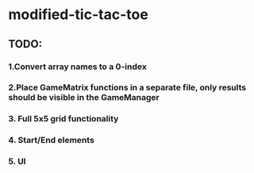 # modified-tic-tac-toe


## TODO:
### 1.Convert array names to a 0-index
### 2.Place GameMatrix functions in a separate file, only results should be visible in the GameManager
### 3. Full 5x5 grid functionality
### 4. Start/End elements
### 5. UI